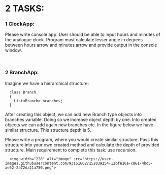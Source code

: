 <h1> 2 TASKS: </h1>

<h3> 1 ClockApp: </h3>
  
  Please write console app. User should be able to input hours and minutes of the analogue clock.
  Program must calculate lesser angle in degrees between hours arrow and minutes arrow and provide
  output in the console window.
  
  
 <br>
 <h3> 2 BranchApp: </h3>
  
  Imagine we have a hierarchical structure:
    
      class Branch
      {
        List<Branch> branches;
      }
      
  After creating this object, we can add new Branch type objects into branches
  variable. Doing so we increase object depth by one. Into created objects we can
  add again new branches etc. In the figure below we have similar structure. This
  structure depth is 5.
    
  Please write a program, where you would create similar structure. Pass this structure into your own
  created method and calculate the depth of provided structure. Main requirement to complete this
  task: use recursion.
  
      <img width="228" alt="image" src="https://user-images.githubusercontent.com/93161662/152039254-12bfe10a-c861-4bd5-ae52-2a72da21a750.png">
  
  

